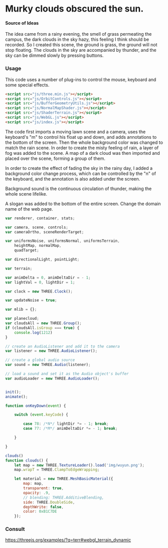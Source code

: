 Murky clouds obscured the sun.
========



#### Source of Ideas ####

The idea came from a rainy evening, the smell of grass permeating the campus, the dark clouds in the sky hazy, this feeling I think should be recorded. So I created this scene, the ground is grass, the ground will not stop floating. The clouds in the sky are accompanied by thunder, and the sky can be dimmed slowly by pressing buttons.



### Usage ###

This code uses a number of plug-ins to control the mouse, keyboard and some special effects.

```html
<script src="js/three.min.js"></script>
<script src="js/OrbitControls.js"></script>
<script src="js/BufferGeometryUtils.js"></script>
<script src="js/NormalMapShader.js"></script>
<script src="js/ShaderTerrain.js"></script>
<script src="js/WebGL.js"></script>
<script src="js/index.js"></script>
```

The code first imports a moving lawn scene and a camera, uses the keyboard's "m" to control his float up and down, and adds annotations to the bottom of the screen. Then the whole background color was changed to match the rain scene. In order to create the misty feeling of rain, a layer of fog was added to the scene. A map of a dark cloud was then imported and placed over the scene, forming a group of them.

In order to create the effect of fading the sky in the rainy day, I added a background color change process, which can be controlled by the "n" of the keyboard, and the annotation is also added under the screen.

Background sound is the continuous circulation of thunder, making the whole scene lifelike.

A slogan was added to the bottom of the entire screen. Change the domain name of the web page.

```javascript
var renderer, container, stats;

var camera, scene, controls;
var cameraOrtho, sceneRenderTarget;

var uniformsNoise, uniformsNormal, uniformsTerrain,
    heightMap, normalMap,
    quadTarget;

var directionalLight, pointLight;

var terrain;

var animDelta = 0, animDeltaDir = - 1;
var lightVal = 0, lightDir = 1;

var clock = new THREE.Clock();

var updateNoise = true;

var mlib = {};

var planecloud;
var cloudsAll = new THREE.Group();
if (cloudsAll.isGroup === true) {
    console.log(1212)
}

// create an AudioListener and add it to the camera
var listener = new THREE.AudioListener();

// create a global audio source
var sound = new THREE.Audio(listener);

// load a sound and set it as the Audio object's buffer
var audioLoader = new THREE.AudioLoader();


init();
animate();

function onKeyDown(event) {

    switch (event.keyCode) {

        case 78: /*N*/ lightDir *= - 1; break;
        case 77: /*M*/ animDeltaDir *= - 1; break;

    }

}

clouds()
function clouds() {
    let map = new THREE.TextureLoader().load('img/wuyun.png');
    map.wrapT = THREE.ClampToEdgeWrapping;

    let material = new THREE.MeshBasicMaterial({
        map: map,
        transparent: true,
        opacity: .9,
        // blending: THREE.AdditiveBlending,
        side: THREE.DoubleSide,
        depthWrite: false,
        color: 0xB1C7DE
    });


```



###  Consult ###

https://threejs.org/examples/?q=terr#webgl_terrain_dynamic
